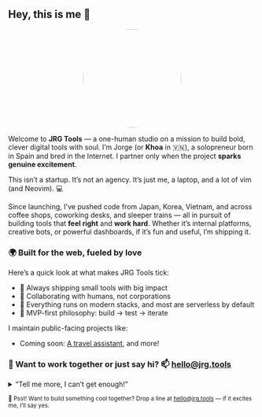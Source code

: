 ## Hey, this is me 👋

<p align="center" width="300">
   <img align="center" width="200" style="border-radius: 50%;" src="https://jorgechato.com/profile.webp" />
</p>

Welcome to **JRG Tools** — a one-human studio on a mission to build bold, clever digital tools with soul. I’m Jorge (or **Khoa** in 🇻🇳), a solopreneur born in Spain and bred in the Internet. I partner only when the project **sparks genuine excitement**.

This isn’t a startup. It’s not an agency. It’s just me, a laptop, and a lot of vim (and Neovim). 💻

Since launching, I've pushed code from Japan, Korea, Vietnam, and across coffee shops, coworking desks, and sleeper trains — all in pursuit of building tools that **feel right** and **work hard**. Whether it’s internal platforms, creative bots, or powerful dashboards, if it’s fun and useful, I’m shipping it.

### 🌍 Built for the web, fueled by love

Here’s a quick look at what makes JRG Tools tick:

- 🔧 Always shipping small tools with big impact  
- 💬 Collaborating with humans, not corporations  
- 🚀 Everything runs on modern stacks, and most are serverless by default  
- 🧪 MVP-first philosophy: build → test → iterate  

I maintain public-facing projects like:

- Coming soon: [A travel assistant](https://exploreasia.ai/), and more!

### 💌 Want to work together or just say hi? 📫 hello@jrg.tools  

<details>
  <summary>“Tell me more, I can’t get enough!”</summary>
  <br>
  <ul>
    <li>Built with ❤️ using <a href="https://hono.dev/">Hono.js</a>, <a href="https://turso.tech/">Turso</a>, <a href="https://tailwindcss.com/">Tailwind</a>, <a href="https://react.dev/">React</a>, <a href="https://nextjs.org/">Next.js</a>, <a href="https://astro.build/">Astro</a>, and <a href="https://go.dev/">Go (Golang)</a>.</li>
    <li>I work with a <strong>“no meetings, just builds”</strong> rule whenever possible.</li>
    <li>Tooling is as important as the idea — that’s why I obsess over DX, test coverage, and clear docs.</li>
    <li>Oh, and I love 🦾 automating the boring stuff.</li>
  </ul>
</details>

<sub>🤫 Psst! Want to build something cool together? Drop a line at hello@jrg.tools — if it excites me, I’ll say yes.</sub>
